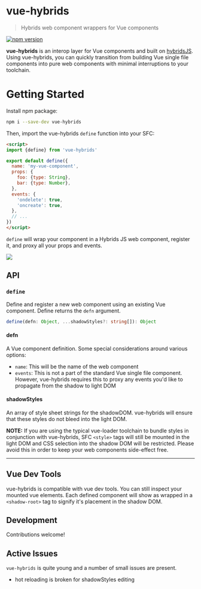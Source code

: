 # vue-hybrids
> Hybrids web component wrappers for Vue components


[![npm version](https://badge.fury.io/js/vue-hybrids.svg)](https://badge.fury.io/js/vue-hybrids)


**vue-hybrids** is an interop layer for Vue components and built on [hybridsJS](https://hybrids.js.org/).
Using vue-hybrids, you can quickly transition from building Vue single file components into pure web components with minimal interruptions to your toolchain.

# Getting Started

Install npm package:

```bash
npm i --save-dev vue-hybrids
```

Then, import the vue-hybrids `define` function into your SFC:

```html
<script>
import {define} from 'vue-hybrids'

export default define({
  name: 'my-vue-component',
  props: {
    foo: {type: String},
    bar: {type: Number},
  },
  events: {
    'ondelete': true,
    'oncreate': true,
  },
  // ...
})
</script>
```

`define` will wrap your component in a Hybrids JS web component, register it, and proxy all your props and events.

![](https://imgur.com/7GjfBEO.png)

## API

### `define`
Define and register a new web component using an existing Vue component. Define returns the `defn` argument.

```typescript
define(defn: Object, ...shadowStyles?: string[]): Object
```

#### defn
A Vue component definition. Some special considerations around various options:

- `name`: This will be the name of the web component
- `events`: This is not a part of the standard Vue single file component. However, vue-hybrids requires this to proxy any events you'd like to propagate from the shadow to light DOM

#### shadowStyles
An array of style sheet strings for the shadowDOM. vue-hybrids will ensure that these styles do not bleed into the light DOM.

**NOTE:** If you are using the typical vue-loader toolchain to bundle styles in conjunction with vue-hybrids, SFC `<style>` tags will still be mounted in the light DOM and CSS selection into the shadow DOM will be restricted. Please avoid this in order to keep your web components side-effect free.

----

## Vue Dev Tools
vue-hybrids is compatible with vue dev tools. You can still inspect your mounted vue elements. Each defined component will show as wrapped in a `<shadow-root>` tag to signify it's placement in the shadow DOM.

## Development
Contributions welcome!

## Active Issues
`vue-hybrids` is quite young and a number of small issues are present.

- hot reloading is broken for shadowStyles editing
